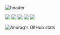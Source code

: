 ![header](https://capsule-render.vercel.app/api?type=rounded%12&color=gradient&text=%20Park%20Soo%20Bin%20&height=200&fontSize=50&textBg=Flase)

<img src="https://img.shields.io/badge/Python-3766AB?style=flat-square&logo=Python&logoColor=white"/></a>
<img src="https://img.shields.io/badge/R-276DC3?style=flat-square&R&logoColor=blue"/>
<img src="https://camo.githubusercontent.com/96267d8a69067065ffe11ac12baa0d9206641de7eb74225b62fa93f78631775a/68747470733a2f2f696d672e736869656c64732e696f2f62616467652f4d7973716c2d4536423931453f7374796c653d666c61742d737175617265266c6f676f3d4d7953716c266c6f676f436f6c6f723d7768697465"></a>
<img src="https://camo.githubusercontent.com/178fdce94f1faa079d01d1ef598b80d1c89f997744173125494fcefaba0704d6/68747470733a2f2f696d672e736869656c64732e696f2f62616467652f6c696e75782d3131423438413f7374796c653d666c61742d737175617265266c6f676f3d23464343363234266c6f676f436f6c6f723d7768697465"/></a>
<img src="https://camo.githubusercontent.com/8aa7fdcd3402ea395c3fdbd8c00fe0f6b7be091fcf985556a2b2097847616bc8/68747470733a2f2f696d672e736869656c64732e696f2f62616467652f6177732d3333333636343f7374796c653d666c61742d737175617265266c6f676f3d616d617a6f6e2d617773266c6f676f436f6c6f723d7768697465"></a>



![Anurag's GitHub stats](https://github-readme-stats.vercel.app/api?username=subin-park46&show_icons=true&theme=tokyonight)



